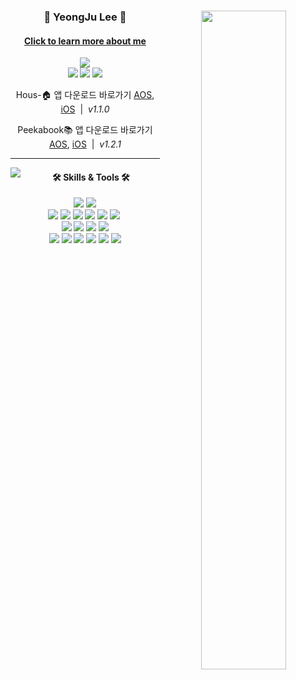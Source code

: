 <div align="center">
 
  <img align="right" width="52%" src="https://github-readme-stats.vercel.app/api?username=2zerozu&show_icons=true&theme=dracula&hide="/>
 
  ### 🐣 YeongJu Lee 🐥 
  #### [Click to learn more about me](https://2zerozu.notion.site/4912aedcedbd4eecb4e067d43728e5f9?pvs=4)
<a href="https://github.com/2zerozu"><img src="https://hits.seeyoufarm.com/api/count/incr/badge.svg?url=https%3A%2F%2Fgithub.com%2F2zerozu&count_bg=%23000000&title_bg=%23000000&icon=github.svg&icon_color=%23E7E7E7&title=GitHub&edge_flat=false)"/></a><br>
[<img src="https://img.shields.io/badge/Naver-03C75A?style=flat-square&logo=naver&logoColor=white"/>](mailto:yungju9982@naver.com)
[<img src="https://img.shields.io/badge/Instagram-E4405F?style=flat-square&logo=Instagram&logoColor=white"/>](https://www.instagram.com/2zerozu)
[<img src="https://img.shields.io/badge/Gmail-EA4335?style=flat-square&logo=Gmail&logoColor=white"/>](mailto:yungju99@gmail.com)
<br>
  
Hous-🏠 앱 다운로드 바로가기 [AOS](https://play.google.com/store/apps/details?id=hous.release.android), [iOS](https://apps.apple.com/kr/app/hous-/id1659976144) &nbsp;|&nbsp; *v1.1.0*
  
Peekabook📚 앱 다운로드 바로가기 [AOS](https://play.google.com/store/apps/details?id=com.sopt.peekabookaos&pcampaignid=web_share), [iOS](https://apps.apple.com/kr/app/%ED%94%BC%EC%B9%B4%EB%B6%81/id6446477224) &nbsp;|&nbsp; *v1.2.1*

 
</div>
  
 ---
<img align="left" src="https://github-readme-stats.vercel.app/api/top-langs/?username=2zerozu&theme=dracula&layout=compact&langs_count=10"/>
 
<div align="center">
  
#### 🛠️ Skills & Tools 🛠️
<img src="https://img.shields.io/badge/Kotlin-7F52FF?style=flat-square&logo=Kotlin&logoColor=white"/>
<img src="https://img.shields.io/badge/Java-007396?style=flat-square&logo=OpenJdk&logoColor=white"/>
<br>
<img src="https://img.shields.io/badge/Android-3DDC84?style=flat-square&logo=android&logoColor=white"/>
<img src="https://img.shields.io/badge/Spring Boot-6DB33F?style=flat-square&logo=SpringBoot&logoColor=white"/>
<img src="https://img.shields.io/badge/Spring MVC-6DB33F?style=flat-square&logo=Spring&logoColor=white"/>
<img src="https://img.shields.io/badge/MySQL-4479A1?style=flat-square&logo=MySQL&logoColor=white"/>
<img src="https://img.shields.io/badge/AWS-232F3E?style=flat-square&logo=amazonaws&logoColor=white"/>
<img src="https://img.shields.io/badge/GitHub Actions-2088FF?style=flat-square&logo=GitHub Actions&logoColor=black"/>&nbsp;


<br>
<img src="https://img.shields.io/badge/AndroidStudio-3DDC84?style=flat-square&logo=androidstudio&logoColor=white"/>
<img src="https://img.shields.io/badge/Intellij-000000?style=flat-square&logo=Intellij IDEA&logoColor=white"/>
<img src="https://img.shields.io/badge/Postman-FF6C37?style=flat-square&logo=Postman&logoColor=white"/>
<img src="https://img.shields.io/badge/Swagger-85EA2D?style=flat-square&logo=Swagger&logoColor=white"/>

<br>
<img src="https://img.shields.io/badge/GitHub-181717?style=flat-square&logo=github&logoColor=white"/>
<img src="https://img.shields.io/badge/Notion-000000?style=flat-square&logo=notion&logoColor=white"/>
<img src="https://img.shields.io/badge/Slack-4A154B?style=flat-square&logo=Slack&logoColor=white"/>
<img src="https://img.shields.io/badge/Figma-F24E1E?style=flat-square&logo=figma&logoColor=white"/>
<img src="https://img.shields.io/badge/Zeplin-DE952D?style=flat-square"/>
<img src="https://img.shields.io/badge/Photoshop-31A8FF?style=flat-square&logo=adobephotoshop&logoColor=black"/>
